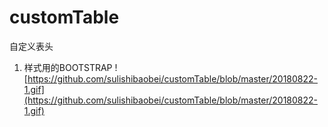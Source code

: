 # customTable
自定义表头
1. 样式用的BOOTSTRAP
![https://github.com/sulishibaobei/customTable/blob/master/20180822-1.gif](https://github.com/sulishibaobei/customTable/blob/master/20180822-1.gif)
